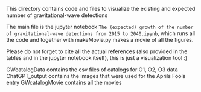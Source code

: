 This directory contains code and files to visualize the existing and expected number of gravitational-wave detections

The main file is the jupyter notebook 
`The (expected) growth of the number of gravitational-wave detections from 2015 to 2040.ipynb`, which runs all the code and together with makeMovie.py makes a movie of all the figures. 

Please do not forget to cite all the actual references (also provided in the tables and in the jupyter notebook itself), this is just a visualization tool :)

GWcatalogData contains the csv files of catalogs for O1, O2, O3 data 
ChatGPT_output contains the images that were used for the Aprils Fools entry 
GWcatalogMovie contains all the movies 
